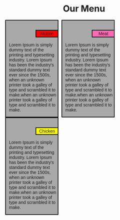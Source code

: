 <!doctype html>
<html>
<head>
    <meta charset="utf-8">
    <title>Assignment Schedule For Module 2</title>
    
</head>
    <style>
         @media(min-width: 917px){
    h1{
        text-align: center;
    }  
    p{
        font-family: sans-serif;
        margin: none;
        margin-top: 40px;
        }
    #subox1{
        border: 2px solid black;
        border-right: none;
        background-color: red;
        width: 65px;
        padding: 2px;
        text-align: center;
        font-family: sans-serif;
        float: right;
        margin-top: none;
        }
       #subox2{
        border: 2px solid black;
        border-right: none;
        background-color: hotpink;
        width: 65px;
        padding: 2px;
        text-align: center;
        font-family: sans-serif;
        float: right;
        margin-top: none;
        }
        #subox3{
        border: 2px solid black;
        border-right: none;
        background-color: yellow;
        width: 65px;
        padding: 2px;
        text-align: center;
        font-family: sans-serif;
        float: right;
        margin-top: none;
        }
    .box1 .box2 .box3{
        clear: both;
        }
   .box1{
        border: 2px solid black;
        background-color: darkgray;
        height: auto;
        margin-left: auto;
        margin-right: 10px;
        width: 31%;
        float: left;
        padding-left: 10px;
        padding-top: 30px;
}
    .box2{
        border: 2px solid black;
        background-color: darkgray;
        height: auto;
        margin-left: auto;
        margin-right: 10px;
        width: 31%;
        float: left;
        padding-left: 10px;
        padding-top: 30px;
        }
    .box3{
        border: 2px solid black;
        background-color: darkgray;
        height: auto;
        margin-left: auto;
        margin-right: auto;
        width: 31%;
        float: left;    
        padding-left: 10px;
        padding-top: 30px;
        }
    }
    @media(min-width:759px) and (max-width:916px){
     h1{
        text-align: center;
    } 
        p{
        font-family: sans-serif;
        margin: none;
        margin-top: 40px;
        }
    #subox1{
        border: 2px solid black;
        border-right: none;
        background-color: red;
        width: 65px;
        padding: 2px;
        text-align: center;
        font-family: sans-serif;
        float: right;
        top: auto;
        margin-top: none;
        }
    #subox2{
        border: 2px solid black;
        border-right: none;
        background-color: hotpink;
        width: 65px;
        padding: 2px;
        text-align: center;
        font-family: sans-serif;
        float: right;
        top: auto;
        margin-top: none;
        }
        #subox3{
        border: 2px solid black;
        border-right: none;
        background-color: yellow;
        width: 65px;
        padding: 2px;
        text-align: center;
        font-family: sans-serif;
        float: right;
        top: auto;
        margin-top: none;
        }
    .box1 .box2 .box3{
        clear: both;
    }
    .box1{
        border: 2px solid black;
        background-color: darkgray;
        height: auto;
        margin-left: auto;
        margin-right: 10px;
        width: 47%;
        float: left;
        padding-left: 10px;
        padding-top: 30px;
}
       .box2{
        border: 2px solid black;
        background-color: darkgray;
        height: auto;
        margin-left: auto;
        margin-right: 2px;
        width: 47%;
        float: left;
        padding-left: 10px;
        padding-top: 30px;
        }
    .box3{
        border: 2px solid black;
        background-color: darkgray;
        height: 150px;
        margin-left: auto;
        margin-right: 2px;
        margin-top: 15px;
        width: 97%;
        float: left;
        padding-left: 10px;
        padding-top: 30px;
        }
    }
    @media(max-width:758px){
    h1{
        text-align: center;
    }  
        p{
        font-family: sans-serif;
        margin: none;
        margin-top: 40px;
        }
       #subox1{
        border: 2px solid black;
        border-right: none;
        background-color: red;
        width: 65px;
        padding: 2px;
        text-align: center;
        font-family: sans-serif;
        float: right;
        top: auto;
        margin-top: none;
        }
             #subox2{
        border: 2px solid black;
        border-right: none;
        background-color: hotpink;
        width: 65px;
        padding: 2px;
        text-align: center;
        font-family: sans-serif;
        float: right;
        top: auto;
        margin-top: none;
        }
        #subox3{
        border: 2px solid black;
        border-right: none;
        background-color: yellow;
        width: 65px;
        padding: 2px;
        text-align: center;
        font-family: sans-serif;
        float: right;
        top: auto;
        margin-top: none;
        }
    .box1{
        border: 2px solid black;
        background-color: darkgray;
        height: 150px;
        margin-left: auto;
        margin-right: auto;
        width:90%;
        float: left;
        padding-left: 10px;
        padding-top: 30px;
}
       .box2{
        border: 2px solid black;
        background-color: darkgray;
        height: 150px;
        margin-left: auto;
        margin-right: auto;
        margin-top: 15px;
        width: 90%;
        float: left;
        padding-left: 10px;
        padding-top: 30px;
        }
    .box3{
        border: 2px solid black;
        background-color: darkgray;
        height: 150px;
        margin-left: auto;
        margin-right: auto;
        margin-top: 15px;
        margin-bottom: 15px;
        width: 90%;
        float: left;    
        padding-left: 10px;
        padding-top: 30px;
        }
    }    
    </style>
<body>
      <h1>Our Menu</h1>
    <div>
        <div class="box1">
            <div id="subox1">Mutton</div>
            <p>Lorem Ipsum is simply dummy text of the printing and typesetting industry. Lorem Ipsum has been the industry's standard dummy text ever since the 1500s, when an unknown printer took a galley of type and scrambled it to make.when an unknown printer took a galley of type and scrambled it to make. </p>
        </div>
        <div class="box2">
            <div id="subox2">Meat</div>
            <p>Lorem Ipsum is simply dummy text of the printing and typesetting industry. Lorem Ipsum has been the industry's standard dummy text ever since the 1500s, when an unknown printer took a galley of type and scrambled it to make.when an unknown printer took a galley of type and scrambled it to make.</p>
        </div>
        <div class="box3">
            <div id="subox3">Chicken</div>
            <p>Lorem Ipsum is simply dummy text of the printing and typesetting industry. Lorem Ipsum has been the industry's standard dummy text ever since the 1500s, when an unknown printer took a galley of type and scrambled it to make.when an unknown printer took a galley of type and scrambled it to make. </p>
        </div>
    </div>
</body>
</html>
